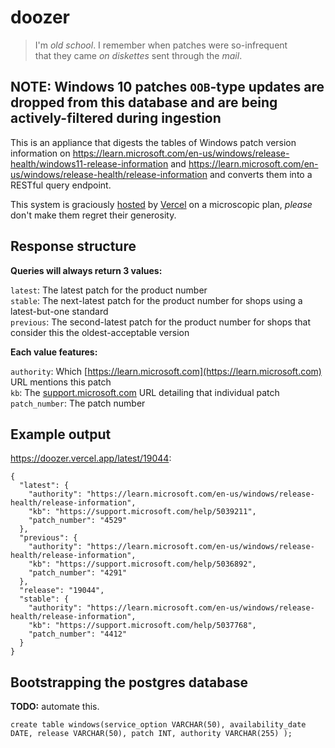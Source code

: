 # doozer


> I'm _old school_. I remember when patches were so-infrequent<br>
> that they came _on diskettes_ sent through the _mail_.


## NOTE: Windows 10 patches `OOB`-type updates are dropped from this database and are being actively-filtered during ingestion  


This is an appliance that digests the tables of Windows patch version information on https://learn.microsoft.com/en-us/windows/release-health/windows11-release-information and https://learn.microsoft.com/en-us/windows/release-health/release-information and converts them into a RESTful query endpoint. 

This system is graciously [hosted](https://doozer.vercel.app/) by [Vercel](https://vercel.com/) on a microscopic plan, _please_ don't make them regret their generosity.


## Response structure

**Queries will always return 3 values:**

`latest`: The latest patch for the product number  
`stable`: The next-latest patch for the product number for shops using a latest-but-one standard  
`previous`: The second-latest patch for the product number for shops that consider this the oldest-acceptable version  

**Each value features:**

`authority`: Which [https://learn.microsoft.com](https://learn.microsoft.com) URL mentions this patch  
`kb`: The [support.microsoft.com](https://support.microsoft.com) URL detailing that individual patch  
`patch_number`: The patch number  

## Example output

https://doozer.vercel.app/latest/19044:
```
{
  "latest": {
    "authority": "https://learn.microsoft.com/en-us/windows/release-health/release-information",
    "kb": "https://support.microsoft.com/help/5039211",
    "patch_number": "4529"
  },
  "previous": {
    "authority": "https://learn.microsoft.com/en-us/windows/release-health/release-information",
    "kb": "https://support.microsoft.com/help/5036892",
    "patch_number": "4291"
  },
  "release": "19044",
  "stable": {
    "authority": "https://learn.microsoft.com/en-us/windows/release-health/release-information",
    "kb": "https://support.microsoft.com/help/5037768",
    "patch_number": "4412"
  }
}
```

## Bootstrapping the postgres database

**TODO:** automate this.

`create table windows(service_option VARCHAR(50), availability_date DATE, release VARCHAR(50), patch INT, authority VARCHAR(255) );`


